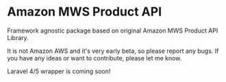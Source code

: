 # Amazon MWS Product API

Framework agnostic package based on original Amazon MWS Product API Library.

It is not Amazon AWS and it's very early beta, so please report any bugs. 
If you have any ideas or want to contribute, please let me know.

Laravel 4/5 wrapper is coming soon!
